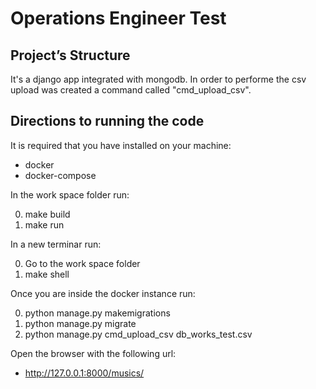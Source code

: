 # Operations Engineer Test

## Project’s Structure

It's a django app integrated with mongodb. In order to performe the 
csv upload was created a command called "cmd_upload_csv".


## Directions to running the code

It is required that you have installed on your machine:
-   docker
-   docker-compose

In the work space folder run:

0.  make build
1.	make run

In a new terminar run:

0.	Go to the work space folder
1.	make shell

Once you are inside the docker instance run:

0.	python manage.py makemigrations
1.	python manage.py migrate
2.	python manage.py cmd_upload_csv db_works_test.csv

Open the browser with the following url:

-   http://127.0.0.1:8000/musics/
